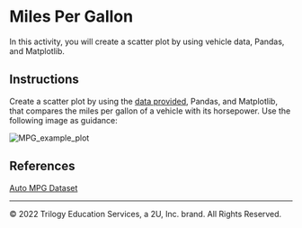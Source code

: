 # Miles Per Gallon

In this activity, you will create a scatter plot by using vehicle data, Pandas, and Matplotlib.

## Instructions

Create a scatter plot by using the [data provided](Resources/mpg.csv), Pandas, and Matplotlib, that compares the miles per gallon of a vehicle with its horsepower. Use the following image as guidance:

![MPG_example_plot](Images/06-MPG_Output.png)

## References

[Auto MPG Dataset](https://archive.ics.uci.edu/ml/datasets/auto+mpg)

- - -

© 2022 Trilogy Education Services, a 2U, Inc. brand. All Rights Reserved.
